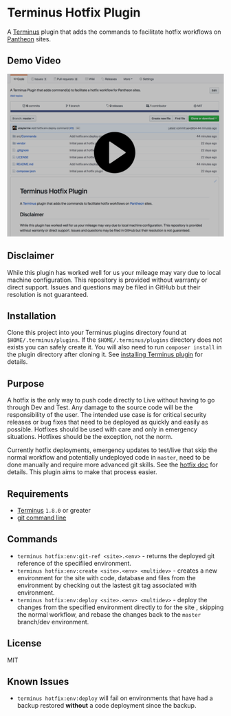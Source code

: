 # Terminus Hotfix Plugin

A [Terminus](http://github.com/pantheon-systems/terminus) plugin that adds the commands to facilitate hotfix workflows on [Pantheon](https://pantheon.io/) sites.

## Demo Video

[![Terminus Hotfix Plugin Demo Video](assets/terminus-hotfix-plugin-repo-ss-with-play-button.png?raw=true)](https://youtu.be/T9ukNUGLXnE "Terminus Hotfix Plugin Demo Video")

## Disclaimer

While this plugin has worked well for us your mileage may vary due to local machine configuration. This repository is provided without warranty or direct support. Issues and questions may be filed in GitHub but their resolution is not guaranteed.

## Installation

Clone this project into your Terminus plugins directory found at `$HOME/.terminus/plugins`. If the `$HOME/.terminus/plugins` directory does not exists you can safely create it. You will also need to run `composer install` in the plugin directory after cloning it. See [installing Terminus plugin](https://pantheon.io/docs/terminus/plugins/#install-plugins) for details.

## Purpose

A hotfix is the only way to push code directly to Live without having to go through Dev and Test. Any damage to the source code will be the responsibility of the user. The intended use case is for critical security releases or bug fixes that need to be deployed as quickly and easily as possible. Hotfixes should be used with care and only in emergency situations. Hotfixes should be the exception, not the norm.

Currently hotfix deployments, emergency updates to test/live that skip the normal workflow and potentially undeployed code in `master`, need to be done manually and require more advanced git skills. See the [hotfix doc](https://pantheon.io/docs/hotfixes/) for details. This plugin aims to make that process easier.

## Requirements

* [Terminus](https://github.com/pantheon-systems/terminus) `1.8.0` or greater
* [git command line](https://git-scm.com/book/en/v2/Getting-Started-Installing-Git)

## Commands

* `terminus hotfix:env:git-ref <site>.<env>` - returns the deployed git reference of the specifiied environment.
* `terminus hotfix:env:create <site>.<env> <multidev>` - creates a new <multidev> environment for the site <site> with code, database and files from the <env> environment by checking out the lastest git tag associated with <env> environment.
* `terminus hotfix:env:deploy <site>.<env> <multidev>` - deploy the changes from the specified <multidev> environment directly to <env> for the site <site>, skipping the normal workflow, and rebase the changes back to the `master` branch/dev environment.

## License

MIT

## Known Issues

* `terminus hotfix:env:deploy` will fail on environments that have had a backup restored **without** a code deployment since the backup.
